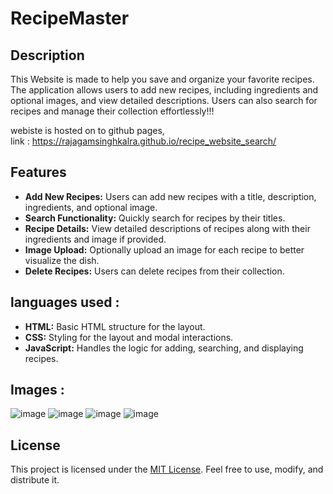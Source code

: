 # **RecipeMaster**

## Description
This Website is made to help you save and organize your favorite recipes.    The application allows users to add new recipes, including ingredients and optional images, and view detailed descriptions. Users can also search for recipes and manage their collection effortlessly!!!     
      
webiste is hosted on to github pages,      
link : https://rajagamsinghkalra.github.io/recipe_website_search/

## Features
- **Add New Recipes:** Users can add new recipes with a title, description, ingredients, and optional image.
- **Search Functionality:** Quickly search for recipes by their titles.
- **Recipe Details:** View detailed descriptions of recipes along with their ingredients and image if provided.
- **Image Upload:** Optionally upload an image for each recipe to better visualize the dish.
- **Delete Recipes:** Users can delete recipes from their collection.

## languages used : 
- **HTML:** Basic HTML structure for the layout.
- **CSS:** Styling for the layout and modal interactions.
- **JavaScript:** Handles the logic for adding, searching, and displaying recipes.

## Images : 
![image](https://github.com/RajAgamSinghKalra/recipe_website_search/assets/170209261/e0a5b579-a89c-47a4-be80-287f794a0ddb)
![image](https://github.com/RajAgamSinghKalra/recipe_website_search/assets/170209261/f100599b-0be8-4a4f-936f-b79aacf18a8b)
![image](https://github.com/RajAgamSinghKalra/recipe_website_search/assets/170209261/e46facf8-907a-4c7c-a2f2-39b520f3bfa7)
![image](https://github.com/RajAgamSinghKalra/recipe_website_search/assets/170209261/5953248d-3e7a-4da0-8fd5-ee441f2c630d)

## License
This project is licensed under the [MIT License](https://opensource.org/licenses/MIT). Feel free to use, modify, and distribute it.
